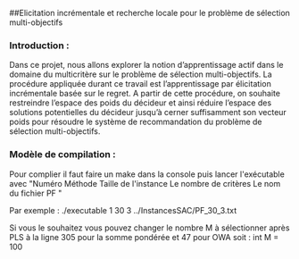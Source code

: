 ##Elicitation incrémentale et recherche locale pour le problème de sélection multi-objectifs


### Introduction :
Dans ce projet, nous allons explorer la notion d’apprentissage actif dans le domainedu multicritère sur le problème de sélection multi-objectifs. La procédure appliquéedurant ce travail est l’apprentissage par élicitation incrémentale basée sur le regret. Apartir de cette procédure, on souhaite restreindre l’espace des poids du décideur et ainsiréduire l’espace des solutions potentielles du décideur jusqu’à cerner suffisamment sonvecteur poids pour résoudre le système de recommandation du problème de sélectionmulti-objectifs.



### Modèle de compilation :

Pour complier il faut faire un make dans la console puis lancer l'exécutable avec 
"Numéro Méthode    Taille de l'instance     Le nombre de critères    Le nom du fichier PF "

Par exemple : ./executable 1 30 3 ../InstancesSAC/PF_30_3.txt 

Si vous le souhaitez vous pouvez changer le nombre M à sélectionner après PLS à la ligne 305 pour la somme pondérée et 47 pour OWA soit : 
  int M = 100 
